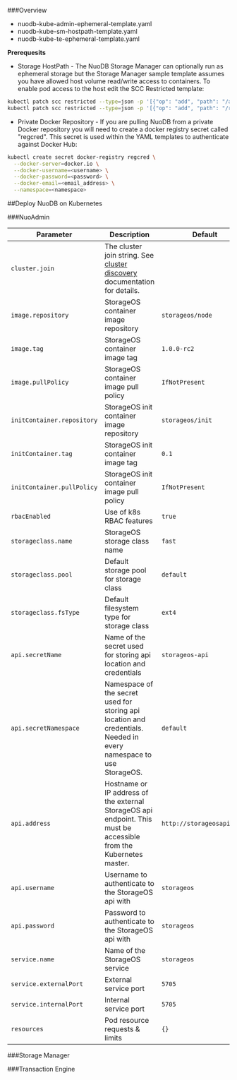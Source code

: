 ###Overview

* nuodb-kube-admin-ephemeral-template.yaml
* nuodb-kube-sm-hostpath-template.yaml
* nuodb-kube-te-ephemeral-template.yaml

**Prerequesits**

* Storage HostPath - The NuoDB Storage Manager can optionally run as ephemeral storage but the Storage Manager sample template assumes you have allowed host volume read/write access to containers. To enable pod access to the host edit the SCC Restricted template:

```bash
kubectl patch scc restricted --type=json -p '[{"op": "add", "path": "/allowHostDirVolumePlugin", "value":true}]'
kubectl patch scc restricted --type=json -p '[{"op": "add", "path": "/runAsUser/type", "value":"RunAsAny"}]'
```
* Private Docker Repository - If you are pulling NuoDB from a private Docker repository you will need to create a docker registry secret called "regcred". This secret is used within the YAML templates to authenticate against Docker Hub:
```bash
kubectl create secret docker-registry regcred \
  --docker-server=docker.io \
  --docker-username=<username> \
  --docker-password=<password> \
  --docker-email=<email_address> \
  --namespace=<namespace>
```

##Deploy NuoDB on Kubernetes

###NuoAdmin

Parameter | Description | Default
--------- | ----------- | -------
`cluster.join` | The cluster join string.  See [cluster discovery](https://docs.storageos.com/docs/install/prerequisites/clusterdiscovery) documentation for details.
`image.repository` | StorageOS container image repository | `storageos/node`
`image.tag` | StorageOS container image tag | `1.0.0-rc2`
`image.pullPolicy` | StorageOS container image pull policy | `IfNotPresent`
`initContainer.repository` | StorageOS init container image repository | `storageos/init`
`initContainer.tag` | StorageOS init container image tag | `0.1`
`initContainer.pullPolicy` | StorageOS init container image pull policy | `IfNotPresent`
`rbacEnabled` | Use of k8s RBAC features | `true`
`storageclass.name` | StorageOS storage class name | `fast`
`storageclass.pool` | Default storage pool for storage class | `default`
`storageclass.fsType` | Default filesystem type for storage class | `ext4`
`api.secretName` | Name of the secret used for storing api location and credentials | `storageos-api`
`api.secretNamespace` | Namespace of the secret used for storing api location and credentials. Needed in every namespace to use StorageOS. | `default`
`api.address` | Hostname or IP address of the external StorageOS api endpoint.  This must be accessible from the Kubernetes master. | `http://storageosapi:5705`
`api.username` | Username to authenticate to the StorageOS api with | `storageos`
`api.password` | Password to authenticate to the StorageOS api with | `storageos`
`service.name` | Name of the StorageOS service | `storageos`
`service.externalPort` | External service port | `5705`
`service.internalPort` | Internal service port | `5705`
`resources` | Pod resource requests & limits | `{}`
###Storage Manager

###Transaction Engine




